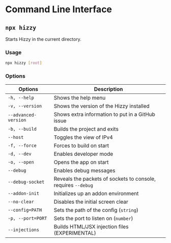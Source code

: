 # Command Line Interface

## `npx hizzy`

Starts Hizzy in the current directory.

### Usage

```bash
npx hizzy [root]
```

### Options

| Options              | Description                                                   |
|----------------------|---------------------------------------------------------------|
| `-h, --help`         | Shows the help menu                                           |
| `-v, --version`      | Shows the version of the Hizzy installed                      |
| `--advanced-version` | Shows extra information to put in a GitHub issue              |
| `-b, --build`        | Builds the project and exits                                  |
| `--host`             | Toggles the view of IPv4                                      |
| `-f, --force`        | Forces to build on start                                      |
| `-d, --dev`          | Enables developer mode                                        |
| `-o, --open`         | Opens the app on start                                        |
| `--debug`            | Enables debug messages                                        |
| `--debug-socket`     | Reveals the packets of sockets to console, requires `--debug` |
| `--addon-init`       | Initializes up an addon environment                           |
| `--no-clear`         | Disables the initial screen clear                             |
| `--config=PATH`      | Sets the path of the config (`string`)                        |
| `-p, --port=PORT`    | Sets the port to listen on (`number`)                         |
| `--injections`       | Builds HTML/JSX injection files (EXPERIMENTAL)                |